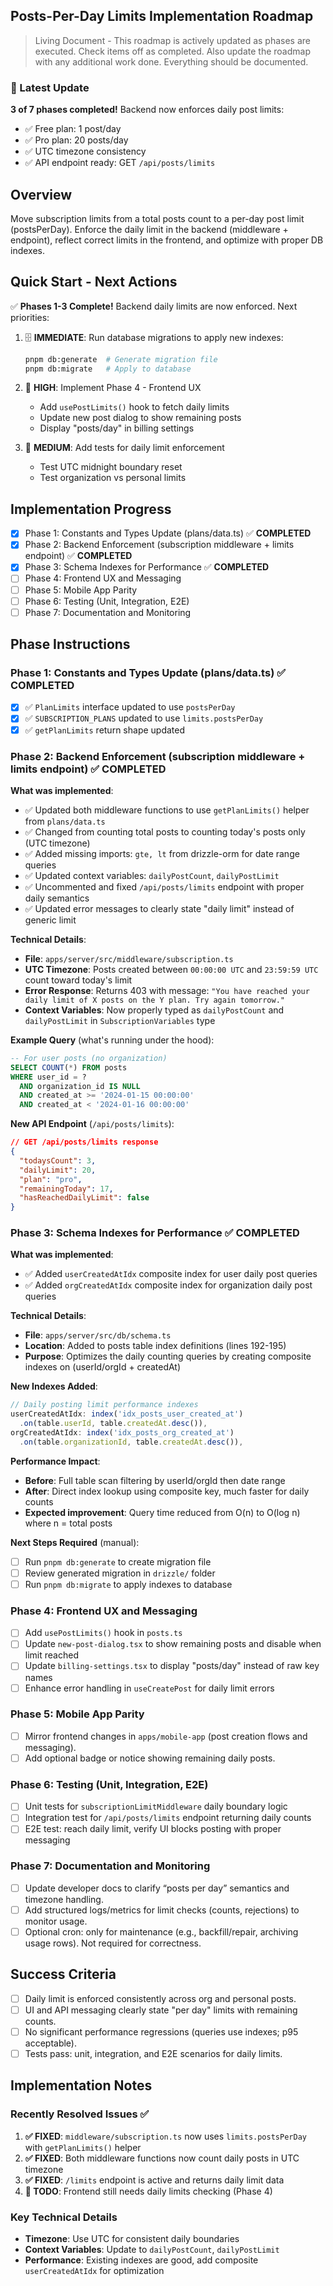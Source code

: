 ## Posts-Per-Day Limits Implementation Roadmap

> Living Document - This roadmap is actively updated as phases are executed. Check items off as completed. Also update the roadmap with any additional work done. Everything should be documented.

### 🎉 Latest Update
**3 of 7 phases completed!** Backend now enforces daily post limits:
- ✅ Free plan: 1 post/day
- ✅ Pro plan: 20 posts/day  
- ✅ UTC timezone consistency
- ✅ API endpoint ready: GET `/api/posts/limits`

## Overview
Move subscription limits from a total posts count to a per-day post limit (postsPerDay). Enforce the daily limit in the backend (middleware + endpoint), reflect correct limits in the frontend, and optimize with proper DB indexes.

## Quick Start - Next Actions

✅ **Phases 1-3 Complete!** Backend daily limits are now enforced. Next priorities:

1. 🗄️ **IMMEDIATE**: Run database migrations to apply new indexes:
   ```bash
   pnpm db:generate  # Generate migration file
   pnpm db:migrate   # Apply to database
   ```

2. 🎨 **HIGH**: Implement Phase 4 - Frontend UX
   - Add `usePostLimits()` hook to fetch daily limits
   - Update new post dialog to show remaining posts
   - Display "posts/day" in billing settings

3. 🧪 **MEDIUM**: Add tests for daily limit enforcement
   - Test UTC midnight boundary reset
   - Test organization vs personal limits

## Implementation Progress

- [x] Phase 1: Constants and Types Update (plans/data.ts) ✅ **COMPLETED**
- [x] Phase 2: Backend Enforcement (subscription middleware + limits endpoint) ✅ **COMPLETED**
- [x] Phase 3: Schema Indexes for Performance ✅ **COMPLETED**
- [ ] Phase 4: Frontend UX and Messaging
- [ ] Phase 5: Mobile App Parity
- [ ] Phase 6: Testing (Unit, Integration, E2E)
- [ ] Phase 7: Documentation and Monitoring

## Phase Instructions

### Phase 1: Constants and Types Update (plans/data.ts) ✅ **COMPLETED**
- [x] ✅ `PlanLimits` interface updated to use `postsPerDay`
- [x] ✅ `SUBSCRIPTION_PLANS` updated to use `limits.postsPerDay`  
- [x] ✅ `getPlanLimits` return shape updated

### Phase 2: Backend Enforcement (subscription middleware + limits endpoint) ✅ **COMPLETED**

**What was implemented**:
- ✅ Updated both middleware functions to use `getPlanLimits()` helper from `plans/data.ts` 
- ✅ Changed from counting total posts to counting today's posts only (UTC timezone)
- ✅ Added missing imports: `gte, lt` from drizzle-orm for date range queries
- ✅ Updated context variables: `dailyPostCount`, `dailyPostLimit` 
- ✅ Uncommented and fixed `/api/posts/limits` endpoint with proper daily semantics
- ✅ Updated error messages to clearly state "daily limit" instead of generic limit

**Technical Details**:
- **File**: `apps/server/src/middleware/subscription.ts`
- **UTC Timezone**: Posts created between `00:00:00 UTC` and `23:59:59 UTC` count toward today's limit
- **Error Response**: Returns 403 with message: `"You have reached your daily limit of X posts on the Y plan. Try again tomorrow."`
- **Context Variables**: Now properly typed as `dailyPostCount` and `dailyPostLimit` in `SubscriptionVariables` type

**Example Query** (what's running under the hood):
```sql
-- For user posts (no organization)
SELECT COUNT(*) FROM posts 
WHERE user_id = ? 
  AND organization_id IS NULL
  AND created_at >= '2024-01-15 00:00:00' 
  AND created_at < '2024-01-16 00:00:00'
```

**New API Endpoint** (`/api/posts/limits`):
```json
// GET /api/posts/limits response
{
  "todaysCount": 3,
  "dailyLimit": 20,
  "plan": "pro",
  "remainingToday": 17,
  "hasReachedDailyLimit": false
}
```

### Phase 3: Schema Indexes for Performance ✅ **COMPLETED**

**What was implemented**:
- ✅ Added `userCreatedAtIdx` composite index for user daily post queries
- ✅ Added `orgCreatedAtIdx` composite index for organization daily post queries

**Technical Details**:
- **File**: `apps/server/src/db/schema.ts` 
- **Location**: Added to posts table index definitions (lines 192-195)
- **Purpose**: Optimizes the daily counting queries by creating composite indexes on (userId/orgId + createdAt)

**New Indexes Added**:
```typescript
// Daily posting limit performance indexes
userCreatedAtIdx: index('idx_posts_user_created_at')
  .on(table.userId, table.createdAt.desc()),
orgCreatedAtIdx: index('idx_posts_org_created_at')
  .on(table.organizationId, table.createdAt.desc()),
```

**Performance Impact**:
- **Before**: Full table scan filtering by userId/orgId then date range
- **After**: Direct index lookup using composite key, much faster for daily counts
- **Expected improvement**: Query time reduced from O(n) to O(log n) where n = total posts

**Next Steps Required** (manual):
- [ ] Run `pnpm db:generate` to create migration file
- [ ] Review generated migration in `drizzle/` folder  
- [ ] Run `pnpm db:migrate` to apply indexes to database

### Phase 4: Frontend UX and Messaging

- [ ] Add `usePostLimits()` hook in `posts.ts` 
- [ ] Update `new-post-dialog.tsx` to show remaining posts and disable when limit reached
- [ ] Update `billing-settings.tsx` to display "posts/day" instead of raw key names
- [ ] Enhance error handling in `useCreatePost` for daily limit errors

### Phase 5: Mobile App Parity
- [ ] Mirror frontend changes in `apps/mobile-app` (post creation flows and messaging).
- [ ] Add optional badge or notice showing remaining daily posts.

### Phase 6: Testing (Unit, Integration, E2E)

- [ ] Unit tests for `subscriptionLimitMiddleware` daily boundary logic
- [ ] Integration test for `/api/posts/limits` endpoint returning daily counts
- [ ] E2E test: reach daily limit, verify UI blocks posting with proper messaging

### Phase 7: Documentation and Monitoring
- [ ] Update developer docs to clarify “posts per day” semantics and timezone handling.
- [ ] Add structured logs/metrics for limit checks (counts, rejections) to monitor usage.
- [ ] Optional cron: only for maintenance (e.g., backfill/repair, archiving usage rows). Not required for correctness.

## Success Criteria
- [ ] Daily limit is enforced consistently across org and personal posts.
- [ ] UI and API messaging clearly state "per day" limits with remaining counts.
- [ ] No significant performance regressions (queries use indexes; p95 acceptable).
- [ ] Tests pass: unit, integration, and E2E scenarios for daily limits.

## Implementation Notes

### Recently Resolved Issues ✅
1. **✅ FIXED**: `middleware/subscription.ts` now uses `limits.postsPerDay` with `getPlanLimits()` helper
2. **✅ FIXED**: Both middleware functions now count daily posts in UTC timezone
3. **✅ FIXED**: `/limits` endpoint is active and returns daily limit data
4. **📝 TODO**: Frontend still needs daily limits checking (Phase 4)

### Key Technical Details
- **Timezone**: Use UTC for consistent daily boundaries
- **Context Variables**: Update to `dailyPostCount`, `dailyPostLimit` 
- **Performance**: Existing indexes are good, add composite `userCreatedAtIdx` for optimization



